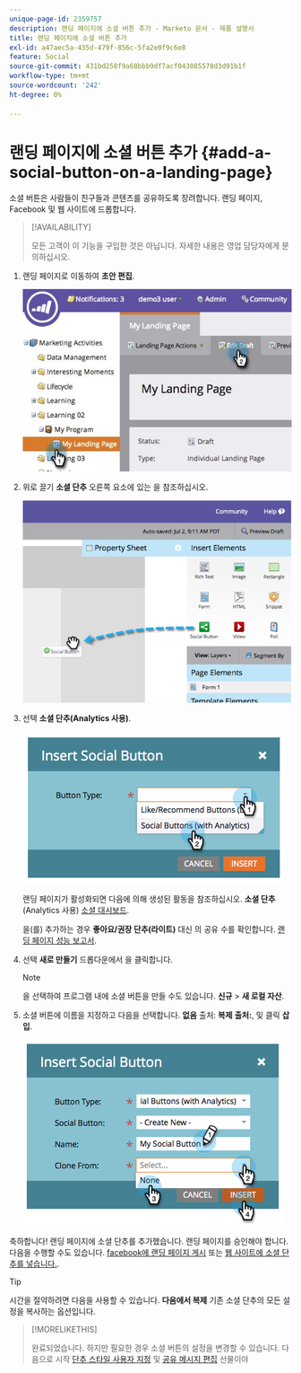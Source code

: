 ```yaml
---
unique-page-id: 2359757
description: 랜딩 페이지에 소셜 버튼 추가 - Marketo 문서 - 제품 설명서
title: 랜딩 페이지에 소셜 버튼 추가
exl-id: a47aec5a-435d-479f-856c-5fa2e0f9c6e8
feature: Social
source-git-commit: 431bd258f9a68bbb9df7acf043085578d3d91b1f
workflow-type: tm+mt
source-wordcount: '242'
ht-degree: 0%

---
```


# 랜딩 페이지에 소셜 버튼 추가 {#add-a-social-button-on-a-landing-page}

소셜 버튼은 사람들이 친구들과 콘텐츠를 공유하도록 장려합니다. 랜딩 페이지, Facebook 및 웹 사이트에 드롭합니다.

>[!AVAILABILITY]
>
>모든 고객이 이 기능을 구입한 것은 아닙니다. 자세한 내용은 영업 담당자에게 문의하십시오.

1. 랜딩 페이지로 이동하여 **초안 편집**.

   ![](assets/landingpageeditdraft.jpg)

1. 위로 끌기 **소셜 단추** 오른쪽 요소에 있는 을 참조하십시오.

   ![](assets/image2014-9-17-10-3a35-3a6.png)

1. 선택 **소셜 단추(Analytics 사용)**.

   ![](assets/image2014-9-17-10-3a35-3a13.png)

   랜딩 페이지가 활성화되면 다음에 의해 생성된 활동을 참조하십시오. **소셜 단추** (Analytics 사용) [소셜 대시보드](/help/marketo/product-docs/demand-generation/social/social-functions/view-social-performance.md).

   을(를) 추가하는 경우 **좋아요/권장 단추(라이트)** 대신 의 공유 수를 확인합니다. [랜딩 페이지 성능 보고서](/help/marketo/product-docs/demand-generation/landing-pages/understanding-landing-pages/landing-page-performance-report.md).

1. 선택 **새로 만들기** 드롭다운에서 을 클릭합니다.

   >[!NOTE]
   >
   >을 선택하여 프로그램 내에 소셜 버튼을 만들 수도 있습니다. **신규** > **새 로컬 자산**.

1. 소셜 버튼에 이름을 지정하고 다음을 선택합니다. **없음** 출처: **복제** **출처:**, 및 클릭 **삽입**.

   ![](assets/image2014-9-17-10-3a35-3a26.png)

축하합니다! 랜딩 페이지에 소셜 단추를 추가했습니다. 랜딩 페이지를 승인해야 합니다. 다음을 수행할 수도 있습니다. [facebook에 랜딩 페이지 게시](/help/marketo/product-docs/demand-generation/facebook/publish-landing-pages-to-facebook.md) 또는 [웹 사이트에 소셜 단추를 넣습니다.](/help/marketo/product-docs/demand-generation/social/social-functions/deploy-social-on-your-website.md).

>[!TIP]
>
>시간을 절약하려면 다음을 사용할 수 있습니다. **다음에서 복제** 기존 소셜 단추의 모든 설정을 복사하는 옵션입니다.

>[!MORELIKETHIS]
>
>완료되었습니다. 하지만 필요한 경우 소셜 버튼의 설정을 변경할 수 있습니다. 다음으로 시작 [단추 스타일 사용자 지정](/help/marketo/product-docs/demand-generation/social/configuring-social-actions/customize-social-app-button.md) 및 [공유 메시지 편집](/help/marketo/product-docs/demand-generation/social/configuring-social-actions/configure-social-sign-up-share-flow.md) 선물이야
